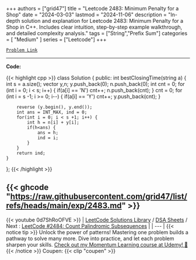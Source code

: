 
+++
authors = ["grid47"]
title = "Leetcode 2483: Minimum Penalty for a Shop"
date = "2024-03-03"
lastmod = "2024-11-06"
description = "In-depth solution and explanation for Leetcode 2483: Minimum Penalty for a Shop in C++. Includes clear intuition, step-by-step example walkthrough, and detailed complexity analysis."
tags = ["String","Prefix Sum"]
categories = [
    "Medium"
]
series = ["Leetcode"]
+++



[`Problem Link`](https://leetcode.com/problems/minimum-penalty-for-a-shop/description/)

---
**Code:**

{{< highlight cpp >}}
class Solution {
public:
    int bestClosingTime(string a) {
        int s = a.size();
        vector<int> y,n;
        y.push_back(0);
        n.push_back(0);
        int cnt = 0;
        for (int i = 0; i < s; i++) {
            if(a[i] == 'N') cnt++;
            n.push_back(cnt);
        }
        cnt = 0;
        for (int i = s -1; i >= 0; i--) {
            if(a[i] == 'Y') cnt++;
            y.push_back(cnt);
        }
        
        reverse (y.begin(), y.end());
        int ans = INT_MAX, ind = 0;
        for(int i = 0; i < s +1; i++) {
            int h = n[i] + y[i];
            if(h<ans) {
                ans = h;
                ind = i;
            }
        }
        return ind;        
    }
};
{{< /highlight >}}

{{< ghcode "https://raw.githubusercontent.com/grid47/list/refs/heads/main/exp/2483.md" >}}
---
{{< youtube 0d7ShRoOFVE >}}
| [LeetCode Solutions Library](https://grid47.xyz/leetcode/) / [DSA Sheets](https://grid47.xyz/sheets/) / Next : [LeetCode #2484: Count Palindromic Subsequences](https://grid47.xyz/posts/leetcode-2484-count-palindromic-subsequences-solution/) |
| --- |
{{< notice tip >}}
Unlock the power of patterns! Mastering one problem builds a pathway to solve many more. Dive into practice, and let each problem sharpen your skills. [Check out my Momentum Learning course at Udemy! 🚀 ](https://www.udemy.com/course/algorithms-and-data-structures-in-cpp/)
{{< /notice >}}
Coupen: {{< clip "coupen" >}}
